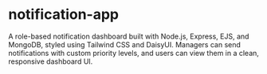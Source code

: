 # notification-app
A role-based notification dashboard built with Node.js, Express, EJS, and MongoDB, styled using Tailwind CSS and DaisyUI. Managers can send notifications with custom priority levels, and users can view them in a clean, responsive dashboard UI.
